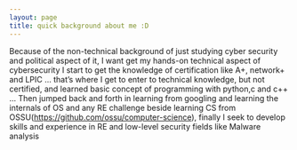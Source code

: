 ```yaml
---
layout: page
title: quick background about me :D 
---
```


Because of the non-technical background of just studying cyber security and political aspect of it, I want get my hands-on technical aspect of cybersecurity I start to get the knowledge of certification like A+, network+ and LPIC … that’s where I get to enter to technical knowledge, but not certified, and learned basic concept of programming with python,c and c++ ... Then jumped back and forth in learning from googling and learning the internals of OS and any RE challenge  beside learning CS from OSSU(https://github.com/ossu/computer-science), finally I seek to develop skills and experience in RE and low-level security fields like Malware analysis 


